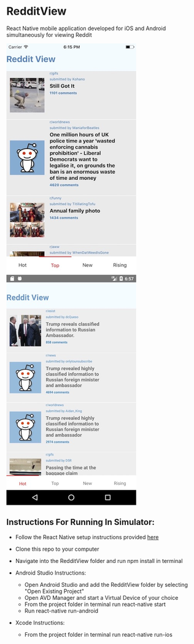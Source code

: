 # RedditView
React Native mobile application developed for iOS and Android simultaneously for viewing Reddit

![iOS](./docs/images/ios.jpg) ![Android](./docs/images/android.jpg)

## Instructions For Running In Simulator:

 - Follow the React Native setup instructions provided [here](https://facebook.github.io/react-native/docs/getting-started.html)
 - Clone this repo to your computer
 - Navigate into the RedditView folder and run npm install in terminal

 - Android Studio Instructions:
      - Open Android Studio and add the RedditView folder by selecting "Open Existing Project"
      - Open AVD Manager and start a Virtual Device of your choice
      - From the project folder in terminal run react-native start
      - Run react-native run-android

 - Xcode Instructions:
      - From the project folder in terminal run react-native run-ios
